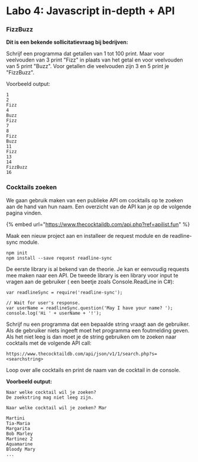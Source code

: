 # Labo 4: Javascript in-depth + API

### FizzBuzz

**Dit is een bekende sollicitatievraag bij bedrijven:**

Schrijf een programma dat getallen van 1 tot 100 print. Maar voor veelvouden van 3 print "Fizz" in plaats van het getal en voor veelvouden van 5 print "Buzz". Voor getallen die veelvouden zijn 3 en 5 print je "FizzBuzz". 

Voorbeeld output: 

```text
1
2
Fizz
4
Buzz
Fizz
7
8
Fizz
Buzz 
11
Fizz
13
14
FizzBuzz
16
```

### Cocktails zoeken

We gaan gebruik maken van een publieke API om cocktails op te zoeken aan de hand van hun naam. Een overzicht van de API kan je op de volgende pagina vinden.

{% embed url="https://www.thecocktaildb.com/api.php?ref=apilist.fun" %}

Maak een nieuw project aan en installeer de request module en de readline-sync module. 

```text
npm init
npm install --save request readline-sync
```

De eerste library is al bekend van de theorie.  Je kan er eenvoudig requests mee maken naar een API. De tweede library is een library voor input te vragen aan de gebruiker \( een beetje zoals Console.ReadLine in C\#\):

```text
var readlineSync = require('readline-sync');
 
// Wait for user's response.
var userName = readlineSync.question('May I have your name? ');
console.log('Hi ' + userName + '!');
```

Schrijf nu een programma dat een bepaalde string vraagt aan de gebruiker. Als de gebruiker niets ingeeft moet het programma een foutmelding geven. Als het niet leeg is dan moet je de string gebruiken om te zoeken naar cocktails met de volgende API call:

```text
https://www.thecocktaildb.com/api/json/v1/1/search.php?s=<searchstring>
```

Loop over alle cocktails en print de naam van de cocktail in de console.

**Voorbeeld output:**

```text
Naar welke cocktail wil je zoeken?
De zoekstring mag niet leeg zijn.

Naar welke cocktail wil je zoeken? Mar

Martini
Tia-Maria
Margarita
Bob Marley
Martinez 2
Aquamarine
Bloody Mary
...
```

